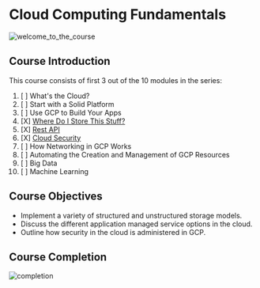# Cloud Computing Fundamentals

![welcome_to_the_course](https://media.discordapp.net/attachments/984655726406402088/985002470692515870/unknown.png?width=1246&height=701)

## Course Introduction

This course consists of first 3 out of the 10 modules in the series:

1. [ ] What's the Cloud?
2. [ ] Start with a Solid Platform
3. [ ] Use GCP to Build Your Apps
4. [X] [Where Do I Store This Stuff?](https://github.com/LimJY03/GoogleCloudSkillsBoost/blob/main/Google%20Cloud%20Computing%20Foundations/2.%20Infrastructure%20in%20Google%20Cloud/Module_04.md)
5. [X] [Rest API](https://github.com/LimJY03/GoogleCloudSkillsBoost/blob/main/Google%20Cloud%20Computing%20Foundations/2.%20Infrastructure%20in%20Google%20Cloud/Module_05.md)
6. [X] [Cloud Security](https://github.com/LimJY03/GoogleCloudSkillsBoost/blob/main/Google%20Cloud%20Computing%20Foundations/2.%20Infrastructure%20in%20Google%20Cloud/Module_06.md)
7. [ ] How Networking in GCP Works
8. [ ] Automating the Creation and Management of GCP Resources
9. [ ] Big Data
10. [ ] Machine Learning

## Course Objectives

* Implement a variety of structured and unstructured storage models.
* Discuss the different application managed service options in the cloud.
* Outline how security in the cloud is administered in GCP.

## Course Completion

![completion](https://media.discordapp.net/attachments/984655726406402088/985141276649340958/unknown.png?width=1249&height=700)